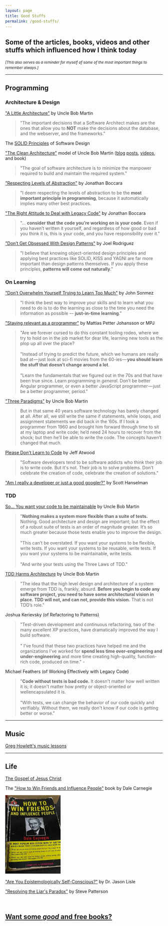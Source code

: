 ```yaml
---
layout: page
title: Good Stuffs
permalink: /good-stuffs/
---
```


<style>
blockquote {
    margin-left: 2rem;
}
</style>

## Some of the articles, books, videos and other stuffs which influenced how I think today

<small>_[This also serves as a reminder for myself of some of the most important things to remember always.]_</small>


---

## Programming

<!--
<blockquote style="border: none">
"The software shouldn't be at the center of a programmer's world, instead a programmer should <a href="https://martinfowler.com/bliki/CraftmanshipAndTheCrevasse.html">focus on the benefit that the software is supposed to deliver </a>." — Martin Fowler
</blockquote>

<blockquote style="border: none">
"Software developers tend to be software addicts who think their job is to write code. But it's not. <a href="http://www.codinghorror.com/blog/2012/05/please-dont-learn-to-code.html">Their job is to solve problems.</a> Don't celebrate the creation of code, celebrate the creation of solutions." — Jeff Atwood
</blockquote>
-->


### Architecture & Design

["A Little Architecture"](http://blog.cleancoder.com/uncle-bob/2016/01/04/ALittleArchitecture.html) by Uncle Bob Martin

> "The important decisions that a Software Architect makes are the ones that allow you to **NOT** make the decisions about the database, and the webserver, and the frameworks."



The [SOLID Principles](https://www.youtube.com/embed/oar-T2KovwE?list=PLC9xJAJbCB0s7BFxKtFDwQZb3IxEUjzT7) of Software Design

["The Clean Architecture"](http://blog.cleancoder.com/uncle-bob/2011/09/30/Screaming-Architecture.html) model of Uncle Bob Martin ([blog](http://blog.cleancoder.com/uncle-bob/2011/11/22/Clean-Architecture.html) [posts](http://blog.cleancoder.com/uncle-bob/2012/08/13/the-clean-architecture.html), [videos](https://www.youtube.com/embed/Nsjsiz2A9mg), and book)

> "The goal of software architecture is to minimize the manpower required to build and maintain the required system."

<!-- 
The [SOLID Principles](/2017/05/01/the-solid-principles-and-chris-klug/) of Uncle Bob Martin

> <iframe width="560" height="315" src="https://www.youtube.com/embed/oar-T2KovwE?list=PLC9xJAJbCB0s7BFxKtFDwQZb3IxEUjzT7" frameborder="0" allowfullscreen></iframe>


["The Clean Architecture"](http://blog.cleancoder.com/uncle-bob/2012/08/13/the-clean-architecture.html) by Uncle Bob Martin

> <iframe width="560" height="315" src="https://www.youtube.com/embed/Nsjsiz2A9mg" frameborder="0" allowfullscreen></iframe>


The ["Clean Code"](https://www.bookdepository.com/book/9780132350884?a_aid=jflaga) book of Uncle Bob Martin

-->


["Respecting Levels of Abstraction"](https://simpleprogrammer.com/2017/01/27/respecting-abstraction/) by Jonathan Boccara


> "I deem respecting the levels of abstraction to be the **most important principle in programming**, because it automatically implies many other best practices.



<!--
> "A given level of abstraction is characterized by **what** is done in it."
<br /><br />
> "When we move from a higher level of abstraction to a lower one, the execution of the tasks in the less abstract level is **how** we implement the more abstract level."


> "I deem respecting the levels of abstraction to be the most important principle in programming, because it automatically implies many other best practices.
<br /><br />
"If you think about this principle when designing your code and constantly ask yourself the question, **“In terms of what am I coding here?”**, your code will flow naturally, perform its function well, and be a pleasure to use for the other programmers and developers who have to work with it.
<br /><br />
"By identifying what things the code does and replacing each one with a label, we know how to raise levels of abstraction in order to make code more expressive."

> ![Respect Levels of Abstraction image](https://spzone-simpleprogrammer.netdna-ssl.com/wp-content/uploads/2017/01/respect_levels_of_abstraction2.png)

-->


["The Right Attitude to Deal with Legacy Code"](https://simpleprogrammer.com/2017/03/01/deal-with-legacy-code/) by Jonathan Boccara

> "... **consider that the code you’re working on is your code**. Even if you haven’t written it yourself, and regardless of how good or bad you think it is, this is your code, and you have responsibility over it."




["Don’t Get Obsessed With Design Patterns"](https://simpleprogrammer.com/2016/06/15/dont-get-obsessed-design-patterns/) by Joel Rodriguez

> "I believe that knowing object-oriented design principles and applying best practices like SOLID, KISS and YAGNI are far more important than design patterns themselves. If you apply these principles, **patterns will come out naturally**."



### On Learning

["Don’t Overwhelm Yourself Trying to Learn Too Much"](https://simpleprogrammer.com/2014/06/23/dont-overwhelm-trying-learn-much/) by John Sonmez

> "I think the best way to improve your skills and to learn what you need to do is to do the learning as close to the time you need the information as possible –- **just-in-time learning**."


["Staying relevant as a programmer"](https://medium.com/humans-create-software/staying-relevant-as-a-programmer-e9f18b1b0e43) by Mattias Petter Johansson or MPJ

> "Are we forever cursed to do this constant tooling rodeo, where we try to hold on in the job market for dear life, learning new tools as the plop up all over the place?
<br /><br />
"Instead of trying to predict the future, which we humans are really bad at — just look at sci-fi movies from the 60-ies — **you should learn the stuff that doesn’t change around a lot**.
<br /><br />
"Learn the fundamentals that we figured out in the 70s and that have been true since. Learn programming in *general*. Don’t be better Angular programmer, or even a better JavaScript programmer — just be a better programmer, period."


["Three Paradigms"](http://blog.cleancoder.com/uncle-bob/2012/12/19/Three-Paradigms.html) by Uncle Bob Martin

> But in that same 40 years software technology has barely changed at all. After all, we still write the same if statements, while loops, and assignment statements we did back in the ’60s. If I took a programmer from 1960 and brought him forward through time to sit at my laptop and write code; he’d need 24 hours to recover from the shock; but then he’ll be able to write the code. The concepts haven’t changed that much.


[Please Don't Learn to Code](http://www.codinghorror.com/blog/2012/05/please-dont-learn-to-code.html) by Jeff Atwood

> "Software developers tend to be software addicts who think their job is to write code. But it's not. Their job is to solve problems. Don't celebrate the creation of code, celebrate the creation of solutions."


["Am I really a developer or just a good googler?"](http://www.hanselman.com/blog/AmIReallyADeveloperOrJustAGoodGoogler.aspx) by Scott Hanselman



### TDD

[So... You want your code to be maintainable](https://sites.google.com/site/unclebobconsultingllc/so-you-want-your-code-to-be-maintainable) by Uncle Bob Martin

> "**Nothing makes a system more flexible than a suite of tests.** Nothing. Good architecture and design are important; but the effect of a robust suite of tests is an order of magnitude greater. It’s so much greater because those tests enable you to improve the design.
<br /><br />
> "This can’t be overstated. If you want your systems to be flexible, write tests. If you want your systems to be reusable, write tests. If you want your systems to be maintainable, write tests.
<br /><br />
"And write your tests using the Three Laws of TDD."


[TDD Harms Architecture](http://blog.cleancoder.com/uncle-bob/2017/03/03/TDD-Harms-Architecture.html) by Uncle Bob Martin

> "The idea that the high level design and architecture of a system emerge from TDD is, frankly, absurd. **Before you begin to code any software project, you need to have some architectural vision in place. TDD will not, and can not, provide this vision.** That is not TDD’s role."


Joshua Kerievsky (of Refactoring to Patterns)

> "Test-driven development and continuous refactoring, two of the many excellent XP practices, have dramatically improved the way I build software. 
<br /><br />
>" I’ve found that these two practices have helped me and the organizations I’ve worked for **spend less time over-engineering and under-engineering** and more time creating high-quality, function-rich code, produced on time." -  


Michael Feathers (of Working Effectively with Legacy Code)

> "**Code without tests is bad code.** It doesn't matter how well written it is; it doesn't
matter how pretty or object-oriented or wellencapsulated it is.
<br /><br />
> "With tests, we can change the behavior of our code quickly and verifiably. Without them, we really don't know if our code is getting better or worse."


---


## Music

[Greg Howlett's music lessons](http://greghowlett.com/blog/?affid=5114)

<!--
[Another appetizer for the upcoming big music question](https://greghowlett.com/blog/music-philosophy/appetizer.aspx?affid=5114) by Greg Howlett
- This is one of Greg's articles (among others) that changed my view on "music standards". (I had a very strict standard before :blush:)
-->


---


## Life

[The Gospel of Jesus Christ](https://www.gotquestions.org/what-is-the-gospel.html)

<!--
The Bible _of course!_
-->

The ["How to Win Friends and Influence People"](https://www.bookdepository.com/book/9780091906818?a_aid=jflaga) book by Dale Carnegie

<a href="https://www.bookdepository.com/book/9780091906818?a_aid=jflaga">
<img src="/images/2017/how-to-win-friends-book-old.jpg" height="250">
</a>

<!-- 
[![How to Win Friends and Influence People book](/images/2017/how-to-win-friends-book-old.jpg)](https://www.bookdepository.com/book/9780091906818?a_aid=jflaga)
-->

["Are You Epistemologically Self-Conscious?"](http://www.jasonlisle.com/2013/09/06/are-you-epistemologically-self-conscious/) by Dr. Jason Lisle

["Resolving the Liar's Paradox"](http://steve-patterson.com/resolving-the-liars-paradox/) by Steve Patterson

<br />

## [Want some _good_ and free books?](/free-books/) 
